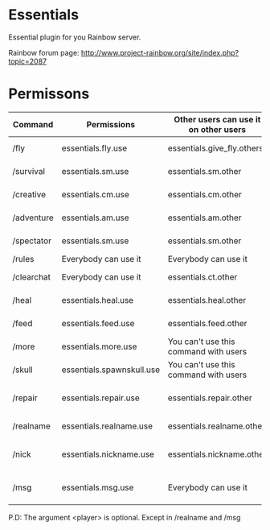 # Essentials
Essential plugin for you Rainbow server.

Rainbow forum page: http://www.project-rainbow.org/site/index.php?topic=2087   

# Permissons

Command    | Permissions              | Other users can use it on other users | Usage                            | Alias
--------   |-----------------         |---------------------------------------|----------------------------------|--------------
/fly       | essentials.fly.use       | essentials.give_fly.others            | /fly \<player\>                  |
/survival  | essentials.sm.use        | essentials.sm.other                   | /survival \<player\>             |
/creative  | essentials.cm.use        | essentials.cm.other                   | /creative \<player\>             |
/adventure | essentials.am.use        | essentials.am.other                   | /adventure \<player\>            |
/spectator | essentials.sm.use        | essentials.sm.other                   | /spectator \<player\>            |
/rules     | Everybody can use it     | Everybody can use it                  | /rules                           |
/clearchat | Everybody can use it     | essentials.ct.other                   | /clearchat \<player\>            |
/heal      | essentials.heal.use      | essentials.heal.other                 | /heal \<player\>                 |
/feed      | essentials.feed.use      | essentials.feed.other                 | /feed \<player\>                 | eat
/more      | essentials.more.use      | You can't use this command with users | /more                            |
/skull     | essentials.spawnskull.use| You can't use this command with users | /skull \<owner\>                 |
/repair    | essentials.repair.use    | essentials.repair.other               | /repair \[all\|hand\] \<player\> | fix
/realname  | essentials.realname.use  | essentials.realname.other             | /realname \<player\>             |
/nick      | essentials.nickname.use  | essentials.nickname.other             | /nick \<player\> \<nick\|off\>   | nickname
/msg       | essentials.msg.use       | Everybody can use it                  | /msg \<player\> \<message\>      | t, m, tell, whisper

P.D: The argument \<player\> is optional. Except in /realname and /msg
